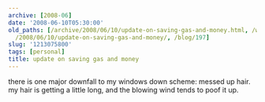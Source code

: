```yaml
---
archive: [2008-06]
date: '2008-06-10T05:30:00'
old_paths: [/archive/2008/06/10/update-on-saving-gas-and-money.html, /wp/2008/06/10/update-on-saving-gas-and-money/,
  /2008/06/10/update-on-saving-gas-and-money/, /blog/197]
slug: '1213075800'
tags: [personal]
title: update on saving gas and money
---
```


there is one major downfall to my windows down scheme: messed up hair. my
hair is getting a little long, and the blowing wind tends to poof it up.

